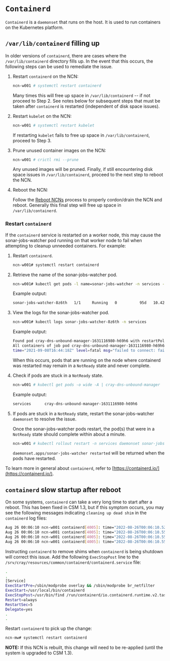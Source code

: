# `Containerd`

`Containerd` is a `daemonset` that runs on the host. It is used to run containers on the Kubernetes platform.

## `/var/lib/containerd` filling up

In older versions of `containerd`, there are cases where the `/var/lib/containerd` directory fills up. In the event that this occurs, the following steps can be used to remediate the issue.

1. Restart `containerd` on the NCN:

   ```bash
   ncn-w001 # systemctl restart containerd
   ```

   Many times this will free up space in `/var/lib/containerd` -- if not proceed to Step 2.  See notes below for subsequent steps that must be taken after `containerd` is restarted (independent of disk space issues).

1. Restart `kubelet` on the NCN:

   ```bash
   ncn-w001 # systemctl restart kubelet
   ```

   If restarting `kubelet` fails to free up space in `/var/lib/containerd`, proceed to Step 3.

1. Prune unused container images on the NCN:

   ```bash
   ncn-w001 # crictl rmi --prune
   ```

   Any unused images will be pruned. Finally, if still encountering disk space issues in `/var/lib/containerd`, proceed to the next step to reboot the NCN.

1. Reboot the NCN:

   Follow the [Reboot NCNs](../node_management/Reboot_NCNs.md) process to properly cordon/drain the NCN and reboot. Generally this final step will free up space in `/var/lib/containerd`.

### Restart `containerd`

If the `containerd` service is restarted on a worker node, this may cause the sonar-jobs-watcher pod running on that worker node to fail when attempting to cleanup unneeded containers. For example:

1. Restart `containerd`.

    ```bash
    ncn-w001# systemctl restart containerd
    ```

1. Retrieve the name of the sonar-jobs-watcher pod.

    ```bash
    ncn-w001# kubectl get pods -l name=sonar-jobs-watcher -n services -o wide | grep ncn-w001
    ```

    Example output:

    ```bash
    sonar-jobs-watcher-8z6th   1/1     Running   0          95d   10.42.0.6    ncn-w001   <none>           <none>
    ```

1. View the logs for the sonar-jobs-watcher pod.

    ```bash
    ncn-w001# kubectl logs sonar-jobs-watcher-8z6th -n services
    ```

    Example output:

    ```bash
    Found pod cray-dns-unbound-manager-1631116980-h69h6 with restartPolicy 'Never' and container 'manager' with status 'Completed'
    All containers of job pod cray-dns-unbound-manager-1631116980-h69h6 has completed. Killing istio-proxy (1c65dacb960c2f8ff6b07dfc9780c4621beb8b258599453a08c246bbe680c511) to allow job to complete
    time="2021-09-08T16:44:18Z" level=fatal msg="failed to connect: failed to connect, make sure you are running as root and the runtime has been started: context deadline exceeded"
    ```

    When this occurs, pods that are running on the node where containerd was restarted may remain in a `NotReady` state and never complete.

1. Check if pods are stuck in a `NotReady` state.

    ```bash
    ncn-w001 # kubectl get pods -o wide -A | cray-dns-unbound-manager
    ```

    Example output:

    ```bash
    services      cray-dns-unbound-manager-1631116980-h69h6             1/2   NotReady  0     10m   10.42.0.100  ncn-w001  <none>      <none>
    ```

1. If pods are stuck in a `NotReady` state, restart the sonar-jobs-watcher `daemonset` to resolve the issue.

    Once the sonar-jobs-watcher pods restart, the pod(s) that were in a `NotReady` state should complete within about a minute.

    ```bash
    ncn-w001 # kubectl rollout restart -n services daemonset sonar-jobs-watcher
    ```

    `daemonset.apps/sonar-jobs-watcher restarted` will be returned when the pods have restarted.

To learn more in general about `containerd`, refer to [https://containerd.io/](https://containerd.io/).

## `containerd` slow startup after reboot

On some systems, `containerd` can take a very long time to start after a reboot.  This has been fixed in CSM 1.3, but if this symptom occurs, you may see the following messages indicating `cleaning up dead shim` in the `containerd` log files:

```bash
Aug 26 00:06:10 ncn-w001 containerd[4005]: time="2022-08-26T00:06:10.522985910Z" level=info msg="cleaning up dead shim"
Aug 26 00:06:10 ncn-w001 containerd[4005]: time="2022-08-26T00:06:10.556198245Z" level=warning msg="cleanup warnings time=\"2022-08-26T00:06:10Z\" level=info msg=\"starting signal loop\" namespace=k8s.io pid=57627\n"
Aug 26 00:06:10 ncn-w001 containerd[4005]: time="2022-08-26T00:06:10.556821890Z" level=info msg="loading plugin \"io.containerd.monitor.v1.cgroups\"..." type=io.containerd.monitor.v1
Aug 26 00:06:10 ncn-w001 containerd[4005]: time="2022-08-26T00:06:10.557576058Z" level=info msg="loading plugin \"io.containerd.service.v1.tasks-service\"..." type=io.containerd.service.v1
```

Instructing `containerd` to remove shims when `containerd` is being shutdown will correct this issue. Add the following `ExecStopPost` line to the `/srv/cray/resources/common/containerd/containerd.service` file:

```bash
.
.
[Service]
ExecStartPre=/sbin/modprobe overlay && /sbin/modprobe br_netfilter
ExecStart=/usr/local/bin/containerd
ExecStopPost=/usr/bin/find /run/containerd/io.containerd.runtime.v2.task -name address -type f -delete
Restart=always
RestartSec=5
Delegate=yes
.
.
```

Restart `containerd` to pick up the change:

```bash
ncn-mw# systemctl restart containerd
```

**NOTE:** If this NCN is rebuilt, this change will need to be re-applied (until the system is upgraded to CSM 1.3).
